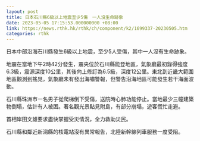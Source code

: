 ```yaml
---
layout: post
title: 日本石川縣6級以上地震至少5傷　一人沒生命跡象
date: 2023-05-05 17:15:53.000000000 +08:00
link: https://news.rthk.hk/rthk/ch/component/k2/1699337-20230505.htm
categories: rthk
---
```


日本中部沿海石川縣發生6級以上地震，至少5人受傷，其中一人沒有生命跡象。

地震在當地下午2時42分發生，震央位於石川縣能登地區，氣象廳最初錄得強度6.3級，震源深度10公里，其後向上修訂為6.5級，深度12公里。東北到近畿大範圍地區觀測到搖晃，氣象廳未有發出海嘯警報，但警告沿海地區可能發生若干海面波動。

石川縣珠洲市一名男子從爬梯倒下受傷，送院時心肺功能停止。當地最少三幢建築物倒塌，估計有人被困。著名觀光景點見附島，有部分崩塌，遊客慌忙走避。

首相岸田文雄要求盡快掌握受災情況，全力救助災民。

石川縣和鄰近新潟縣的核電站沒有異常報告，北陸新幹線列車服務一度受阻。
